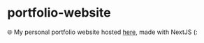 # portfolio-website
🌐 My personal portfolio website hosted [here](https://rainnny.club), made with NextJS (: